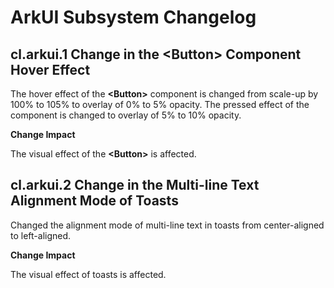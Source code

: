 # ArkUI Subsystem Changelog

## cl.arkui.1 Change in the \<Button> Component Hover Effect

The hover effect of the **\<Button>** component is changed from scale-up by 100% to 105% to overlay of 0% to 5% opacity. The pressed effect of the component is changed to overlay of 5% to 10% opacity.

**Change Impact**

The visual effect of the **\<Button>** is affected.

## cl.arkui.2 Change in the Multi-line Text Alignment Mode of Toasts

Changed the alignment mode of multi-line text in toasts from center-aligned to left-aligned.

**Change Impact**

The visual effect of toasts is affected.
